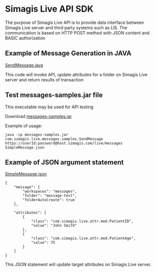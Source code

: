 Simagis Live API SDK 
=========================

The purpose of Simagis Live API is to provide data interface between Simagis Live server and third party systems such as LIS.
The communication is based on HTTP POST method with JSON content and BASIC authorization 

Example of Message Generation in JAVA
---------

[SendMessage.java](messages-samples/src/main/java/com/simagis/live/messages/samples/SendMessage.java)

This code will invoke API, update attributes for a folder on Simagis Live server and return results of transaction   


Test messages-samples.jar file
-----------
This executable may be used for API testing

Download [messages-samples.jar](https://host.simagis.com/live/layers/attachment?project=Users%2Fmessages%2Fb6f355d5-a4e2-4cff-8908-2fa996dad03e&attachment=d7ae1e00-9b73-469e-9989-e1b678a45e7f)

Example of usage:

    java -cp messages-samples.jar com.simagis.live.messages.samples.SendMessage https://userId:password@host.simagis.com/live/messages SimpleMessage.json  

Example of JSON argument statement
-----------
[SimpleMessage.json](messages-samples/src/main/resources/com/simagis/live/messages/samples/SimpleMessage.json)

    {
        "message": {
            "workspaces": "messages",
            "folder": "message-test",
            "folderAutoCreate": true
        },
    
        "attributes": [
            {
                "class": "com.simagis.live.attr.med.PatientID",
                "value": "John Smith"
            },
            {
                "class": "com.simagis.live.attr.med.PatientAge",
                "value": 75
            }
        ]
    }
This JSON statement will update target attributes on Simagis Live server.

